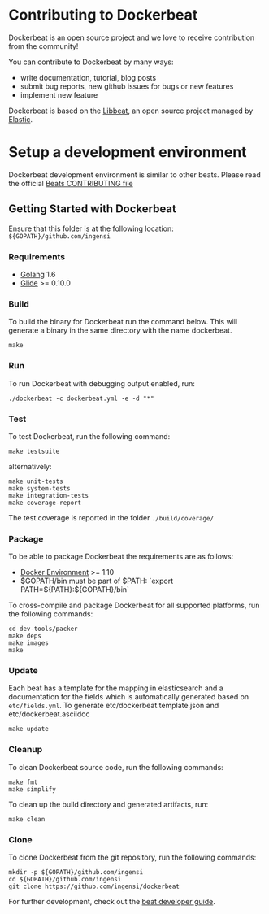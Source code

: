 # Contributing to Dockerbeat

Dockerbeat is an open source project and we love to receive contribution from the community!

You can contribute to Dockerbeat by many ways:

* write documentation, tutorial, blog posts
* submit bug reports, new github issues for bugs or new features
* implement new feature

Dockerbeat is based on the [Libbeat](https://github.com/elastic/beats), an open source
project managed by [Elastic](http://elastic.co).

# Setup a development environment

Dockerbeat development environment is similar to other beats. Please read the official [Beats CONTRIBUTING file](https://github.com/elastic/beats/blob/master/CONTRIBUTING.md)


## Getting Started with Dockerbeat

Ensure that this folder is at the following location:
`${GOPATH}/github.com/ingensi`


### Requirements

* [Golang](https://golang.org/dl/) 1.6
* [Glide](https://github.com/Masterminds/glide) >= 0.10.0



### Build

To build the binary for Dockerbeat run the command below. This will generate a binary
in the same directory with the name dockerbeat.

```
make
```


### Run

To run Dockerbeat with debugging output enabled, run:

```
./dockerbeat -c dockerbeat.yml -e -d "*"
```


### Test

To test Dockerbeat, run the following command:

```
make testsuite
```

alternatively:
```
make unit-tests
make system-tests
make integration-tests
make coverage-report
```

The test coverage is reported in the folder `./build/coverage/`


### Package

To be able to package Dockerbeat the requirements are as follows:

 * [Docker Environment](https://docs.docker.com/engine/installation/) >= 1.10
 * $GOPATH/bin must be part of $PATH: `export PATH=${PATH}:${GOPATH}/bin`

To cross-compile and package Dockerbeat for all supported platforms, run the following commands:

```
cd dev-tools/packer
make deps
make images
make
```

### Update

Each beat has a template for the mapping in elasticsearch and a documentation for the fields
which is automatically generated based on `etc/fields.yml`.
To generate etc/dockerbeat.template.json and etc/dockerbeat.asciidoc

```
make update
```


### Cleanup

To clean  Dockerbeat source code, run the following commands:

```
make fmt
make simplify
```

To clean up the build directory and generated artifacts, run:

```
make clean
```


### Clone

To clone Dockerbeat from the git repository, run the following commands:

```
mkdir -p ${GOPATH}/github.com/ingensi
cd ${GOPATH}/github.com/ingensi
git clone https://github.com/ingensi/dockerbeat
```


For further development, check out the [beat developer guide](https://www.elastic.co/guide/en/beats/libbeat/current/new-beat.html).
